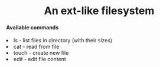 <h1 align="center">An ext-like filesystem</h1>

<h4> Available commands </h4>
<li>ls - list files in directory (with their sizes)</li>
<li>cat - read from file</li>
<li>touch - create new file</li>
<li>edit - edit file content</li>
